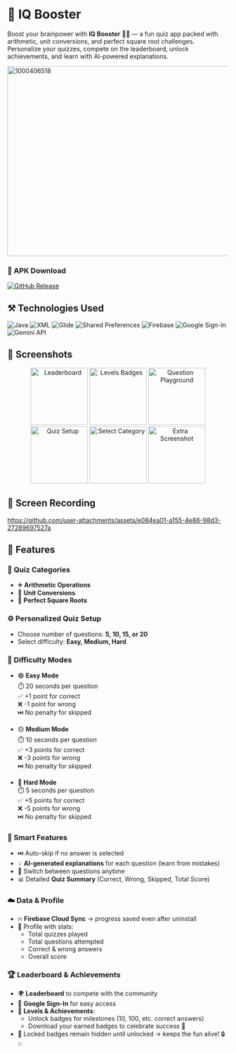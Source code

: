 # 🧠 IQ Booster  

Boost your brainpower with **IQ Booster** 🎯🔥 — a fun quiz app packed with arithmetic, unit conversions, and perfect square root challenges. Personalize your quizzes, compete on the leaderboard, unlock achievements, and learn with AI-powered explanations.  

<img width="1024" height="432" alt="1000406518" src="https://github.com/user-attachments/assets/75871875-b8cf-439c-b76d-94a0b06a370b" />

### 📲 APK Download
[![GitHub Release](https://img.shields.io/github/v/release/Amit-Matth/Challenge-Monitor?style=for-the-badge&color=pink&label=Download%20APK&logo=github&logoColor=white)](https://github.com/Amit-Matth/IQ-Booster/releases/latest)

## ⚒️ Technologies Used  

<p align="left">
  <img src="https://img.shields.io/badge/Code-Java-007396?logo=java&logoColor=white&style=for-the-badge" alt="Java"/>
  <img src="https://img.shields.io/badge/UI-XML-ff9900?logo=xml&logoColor=white&style=for-the-badge" alt="XML"/>
  <img src="https://img.shields.io/badge/Image-Glide-00c853?logo=android&logoColor=white&style=for-the-badge" alt="Glide"/>
  <img src="https://img.shields.io/badge/Storage-Shared%20Preferences-blue?logo=android&logoColor=white&style=for-the-badge" alt="Shared Preferences"/>
  <img src="https://img.shields.io/badge/Backend-Firebase%20Realtime%20DB-ffca28?logo=firebase&logoColor=black&style=for-the-badge" alt="Firebase"/>
  <img src="https://img.shields.io/badge/Auth-Google%20Sign--In-4285F4?logo=google&logoColor=white&style=for-the-badge" alt="Google Sign-In"/>
  <img src="https://img.shields.io/badge/AI-Gemini%20API-purple?logo=google&logoColor=white&style=for-the-badge" alt="Gemini API"/>
</p>

## 📸 Screenshots  

<p align="center">
  <img src="https://github.com/user-attachments/assets/c2550ccf-7680-4a94-aa8c-0a059fb79c86" alt="Leaderboard" width="130"/>
  <img src="https://github.com/user-attachments/assets/9e1397f9-12a0-4c5d-b987-0776ad5d92ee" alt="Levels Badges" width="130"/>
  <img src="https://github.com/user-attachments/assets/5813071a-6eae-4581-a829-efbd852a15bf" alt="Question Playground" width="130"/>
  <img src="https://github.com/user-attachments/assets/e4794633-253a-4de5-811d-17751ada0b69" alt="Quiz Setup" width="130"/>
  <img src="https://github.com/user-attachments/assets/5f7834f5-0b39-4ea5-8e7a-ece2f25195af" alt="Select Category" width="130"/>
  <img src="https://github.com/user-attachments/assets/e8696b71-e230-4d02-b5cf-40f430e953ae" alt="Extra Screenshot" width="130"/>
</p>

## 🎥 Screen Recording  

https://github.com/user-attachments/assets/e084ea01-a155-4e86-98d3-27289697527a

## 🌟 Features  

### 🔢 Quiz Categories  
- ➕ **Arithmetic Operations**  
- 📏 **Unit Conversions**  
- 🟰 **Perfect Square Roots**  

### ⚙️ Personalized Quiz Setup  
- Choose number of questions: **5, 10, 15, or 20**  
- Select difficulty: **Easy, Medium, Hard**  


### 🎯 Difficulty Modes  

- 🟢 **Easy Mode**  
  ⏱️ 20 seconds per question  
  ✅ +1 point for correct  
  ❌ -1 point for wrong  
  ⏭️ No penalty for skipped  

- 🟡 **Medium Mode**  
  ⏱️ 10 seconds per question  
  ✅ +3 points for correct  
  ❌ -3 points for wrong  
  ⏭️ No penalty for skipped  

- 🔴 **Hard Mode**  
  ⏱️ 5 seconds per question  
  ✅ +5 points for correct  
  ❌ -5 points for wrong  
  ⏭️ No penalty for skipped  

### 🤖 Smart Features  
- ⏭️ Auto-skip if no answer is selected  
- 💡 **AI-generated explanations** for each question (learn from mistakes)  
- 🔄 Switch between questions anytime  
- 📊 Detailed **Quiz Summary** (Correct, Wrong, Skipped, Total Score)  

### ☁️ Data & Profile  
- 🔥 **Firebase Cloud Sync** → progress saved even after uninstall  
- 👤 Profile with stats:  
  - Total quizzes played  
  - Total questions attempted  
  - Correct & wrong answers  
  - Overall score  

### 🏆 Leaderboard & Achievements  
- 🌍 **Leaderboard** to compete with the community  
- 🔑 **Google Sign-In** for easy access  
- 🏅 **Levels & Achievements**:  
  - Unlock badges for milestones (10, 100, etc. correct answers)  
  - Download your earned badges to celebrate success 🎉  
- 🚫 Locked badges remain hidden until unlocked → keeps the fun alive! 🔒✨  
